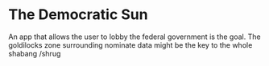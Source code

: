 # The Democratic Sun
An app that allows the user to lobby the federal government is the goal. The goldilocks zone surrounding nominate data might be the key to the whole shabang /shrug 
